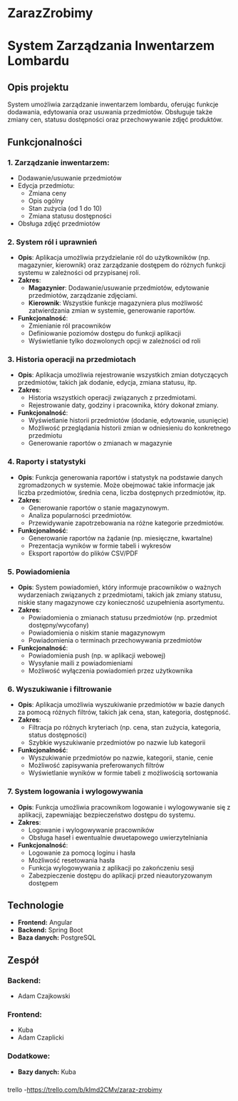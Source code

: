 # ZarazZrobimy

# System Zarządzania Inwentarzem Lombardu

## Opis projektu
System umożliwia zarządzanie inwentarzem lombardu, oferując funkcje dodawania, edytowania oraz usuwania przedmiotów. Obsługuje także zmiany cen, statusu dostępności oraz przechowywanie zdjęć produktów.

## Funkcjonalności
### 1. Zarządzanie inwentarzem:
- Dodawanie/usuwanie przedmiotów
- Edycja przedmiotu:
  - Zmiana ceny
  - Opis ogólny
  - Stan zużycia (od 1 do 10)
  - Zmiana statusu dostępności
- Obsługa zdjęć przedmiotów
### 2. **System ról i uprawnień**
- **Opis**: Aplikacja umożliwia przydzielanie ról do użytkowników (np. magazynier, kierownik) oraz zarządzanie dostępem do różnych funkcji systemu w zależności od przypisanej roli.
- **Zakres**:
  - **Magazynier**: Dodawanie/usuwanie przedmiotów, edytowanie przedmiotów, zarządzanie zdjęciami.
  - **Kierownik**: Wszystkie funkcje magazyniera plus możliwość zatwierdzania zmian w systemie, generowanie raportów.
- **Funkcjonalność**:
  - Zmienianie ról pracowników
  - Definiowanie poziomów dostępu do funkcji aplikacji
  - Wyświetlanie tylko dozwolonych opcji w zależności od roli

### 3. **Historia operacji na przedmiotach**
- **Opis**: Aplikacja umożliwia rejestrowanie wszystkich zmian dotyczących przedmiotów, takich jak dodanie, edycja, zmiana statusu, itp.
- **Zakres**:
  - Historia wszystkich operacji związanych z przedmiotami.
  - Rejestrowanie daty, godziny i pracownika, który dokonał zmiany.
- **Funkcjonalność**:
  - Wyświetlanie historii przedmiotów (dodanie, edytowanie, usunięcie)
  - Możliwość przeglądania historii zmian w odniesieniu do konkretnego przedmiotu
  - Generowanie raportów o zmianach w magazynie

### 4. **Raporty i statystyki**
- **Opis**: Funkcja generowania raportów i statystyk na podstawie danych zgromadzonych w systemie. Może obejmować takie informacje jak liczba przedmiotów, średnia cena, liczba dostępnych przedmiotów, itp.
- **Zakres**:
  - Generowanie raportów o stanie magazynowym.
  - Analiza popularności przedmiotów.
  - Przewidywanie zapotrzebowania na różne kategorie przedmiotów.
- **Funkcjonalność**:
  - Generowanie raportów na żądanie (np. miesięczne, kwartalne)
  - Prezentacja wyników w formie tabeli i wykresów
  - Eksport raportów do plików CSV/PDF

### 5. **Powiadomienia**
- **Opis**: System powiadomień, który informuje pracowników o ważnych wydarzeniach związanych z przedmiotami, takich jak zmiany statusu, niskie stany magazynowe czy konieczność uzupełnienia asortymentu.
- **Zakres**:
  - Powiadomienia o zmianach statusu przedmiotów (np. przedmiot dostępny/wycofany)
  - Powiadomienia o niskim stanie magazynowym
  - Powiadomienia o terminach przechowywania przedmiotów
- **Funkcjonalność**:
  - Powiadomienia push (np. w aplikacji webowej)
  - Wysyłanie maili z powiadomieniami
  - Możliwość wyłączenia powiadomień przez użytkownika

### 6. **Wyszukiwanie i filtrowanie**
- **Opis**: Aplikacja umożliwia wyszukiwanie przedmiotów w bazie danych za pomocą różnych filtrów, takich jak cena, stan, kategoria, dostępność.
- **Zakres**:
  - Filtracja po różnych kryteriach (np. cena, stan zużycia, kategoria, status dostępności)
  - Szybkie wyszukiwanie przedmiotów po nazwie lub kategorii
- **Funkcjonalność**:
  - Wyszukiwanie przedmiotów po nazwie, kategorii, stanie, cenie
  - Możliwość zapisywania preferowanych filtrów
  - Wyświetlanie wyników w formie tabeli z możliwością sortowania

### 7. **System logowania i wylogowywania**
- **Opis**: Funkcja umożliwia pracownikom logowanie i wylogowywanie się z aplikacji, zapewniając bezpieczeństwo dostępu do systemu.
- **Zakres**:
  - Logowanie i wylogowywanie pracowników
  - Obsługa haseł i ewentualnie dwuetapowego uwierzytelniania
- **Funkcjonalność**:
  - Logowanie za pomocą loginu i hasła
  - Możliwość resetowania hasła
  - Funkcja wylogowywania z aplikacji po zakończeniu sesji
  - Zabezpieczenie dostępu do aplikacji przed nieautoryzowanym dostępem

## Technologie
- **Frontend:** Angular
- **Backend:** Spring Boot
- **Baza danych:** PostgreSQL

## Zespół
### Backend:
- Adam Czajkowski

### Frontend:
- Kuba
- Adam Czaplicki 

### Dodatkowe:
- **Bazy danych:** Kuba


###
trello
-https://trello.com/b/kImd2CMv/zaraz-zrobimy
